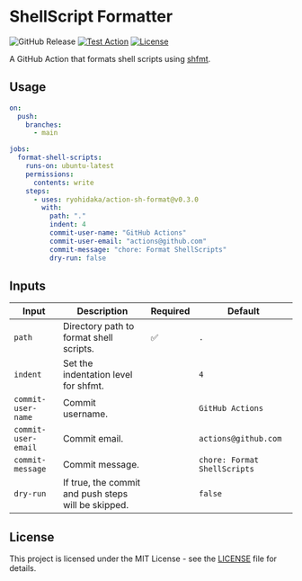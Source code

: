 # ShellScript Formatter

![GitHub Release](https://img.shields.io/github/v/release/ryohidaka/action-sh-format)
[![Test Action](https://github.com/ryohidaka/action-sh-format/actions/workflows/test.yml/badge.svg)](https://github.com/ryohidaka/action-sh-format/actions/workflows/test.yml)
[![License](https://img.shields.io/badge/license-MIT-blue.svg)](https://opensource.org/licenses/MIT)

A GitHub Action that formats shell scripts using [shfmt](https://github.com/mvdan/sh).

## Usage

```yml
on:
  push:
    branches:
      - main

jobs:
  format-shell-scripts:
    runs-on: ubuntu-latest
    permissions:
      contents: write
    steps:
      - uses: ryohidaka/action-sh-format@v0.3.0
        with:
          path: "."
          indent: 4
          commit-user-name: "GitHub Actions"
          commit-user-email: "actions@github.com"
          commit-message: "chore: Format ShellScripts"
          dry-run: false
```

## Inputs

| Input               | Description                                         | Required | Default                      |
| ------------------- | --------------------------------------------------- | -------- | ---------------------------- |
| `path`              | Directory path to format shell scripts.             | ✅       | `.`                          |
| `indent`            | Set the indentation level for shfmt.                |          | `4`                          |
| `commit-user-name`  | Commit username.                                    |          | `GitHub Actions`             |
| `commit-user-email` | Commit email.                                       |          | `actions@github.com`         |
| `commit-message`    | Commit message.                                     |          | `chore: Format ShellScripts` |
| `dry-run`           | If true, the commit and push steps will be skipped. |          | `false`                      |

## License

This project is licensed under the MIT License - see the [LICENSE](LICENSE) file for details.
